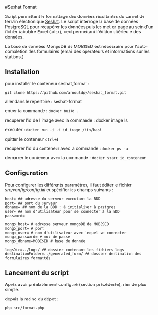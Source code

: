 #Seshat Format

Script permettant le formattage des données résultantes du carnet de terrain électronique [Seshat](https://github.com/arnouldpy/seshat).
Le script interroge la base de données PostgreSQL pour récupérer les données puis les met en page au sein
d'un fichier tabulaire Excel (.xlsx), ceci permettant l'édition ultérieure des données.

La base de données MongoDB de MOBISED est nécessaire pour l'auto-completion des formulaires (email des operateurs
et informations sur les stations.) 
## Installation

pour installer le conteneur seshat_format :

`git clone https://github.com/arnouldpy/seshat_format.git`

aller dans le repertoire : seshat-format

entrer la commande : `docker build .`

recuperer l'id de l'image avec la commande : docker image ls

executer : `docker run -i -t id_image /bin/bash`

quitter le conteneur `ctrl+d`

recuperer l'id du conteneur avec la commande : `docker ps -a`

demarrer le conteneur avec la commande : `docker start id_conteneur`

## Configuration

Pour configurer les différents paramètres, il faut éditer le fichier *src/config/config.ini* et spécifier
les champs suivants :

````
host= ## adresse du serveur executant la BDD
port= ## port du serveur
dbname= ## nom de la BDD : à initialiser à postgres
user= ## nom d'utilisateur pour se connecter à la BDD
password=

mongo_host= # adresse serveur mongoDB de MOBISED
mongo_port= # port
mongo_user= # nom d'utilisateur avec lequel se connecter 
mongo_password= # mot de passe
mongo_dbname=MOBISED # base de donnée

logsDir=../logs/ ## dossier contenant les fichiers logs
destinationFolder=../generated_form/ ## dossier destination des formulaires formattés
````

## Lancement du script

Après avoir préalablement configuré (section précédente), rien de plus simple.

depuis la racine du dépot :

```
php src/format.php
```
